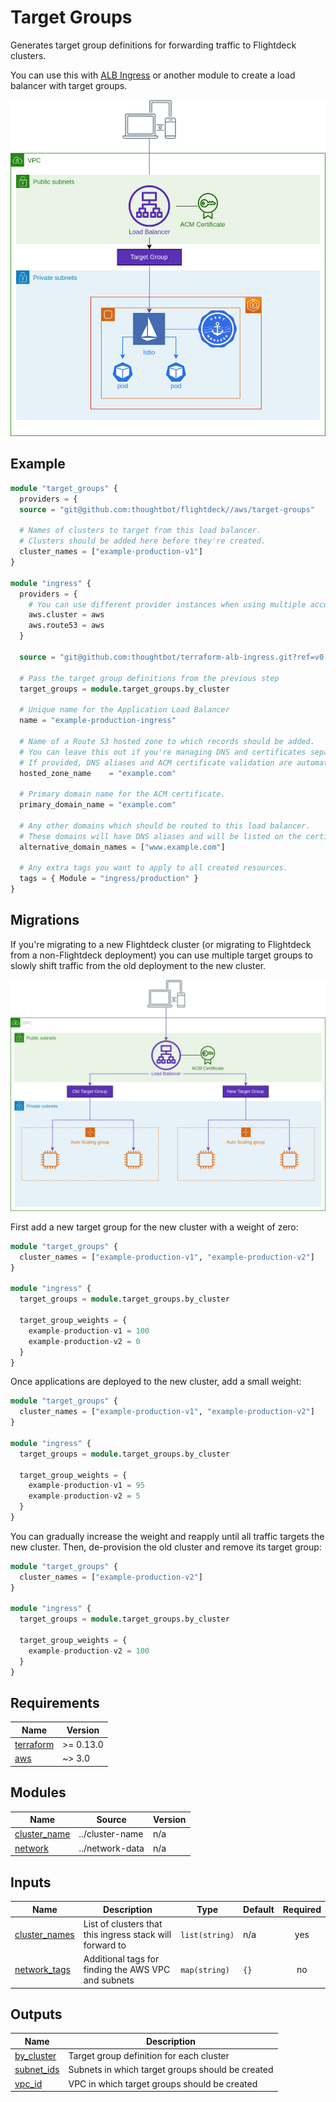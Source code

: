 # Target Groups

Generates target group definitions for forwarding traffic to Flightdeck
clusters.

You can use this with [ALB Ingress] or another module to create a load balancer
with target groups.

![Ingress Stack Diagram](../../docs/aws-ingress-stack.png)

## Example

``` terraform
module "target_groups" {
  providers = {
  source = "git@github.com:thoughtbot/flightdeck//aws/target-groups"

  # Names of clusters to target from this load balancer.
  # Clusters should be added here before they're created.
  cluster_names = ["example-production-v1"]
}

module "ingress" {
  providers = {
    # You can use different provider instances when using multiple accounts.
    aws.cluster = aws
    aws.route53 = aws
  }

  source = "git@github.com:thoughtbot/terraform-alb-ingress.git?ref=v0.4.0"

  # Pass the target group definitions from the previous step
  target_groups = module.target_groups.by_cluster

  # Unique name for the Application Load Balancer
  name = "example-production-ingress"

  # Name of a Route 53 hosted zone to which records should be added.
  # You can leave this out if you're managing DNS and certificates separately.
  # If provided, DNS aliases and ACM certificate validation are automatic.
  hosted_zone_name    = "example.com"

  # Primary domain name for the ACM certificate.
  primary_domain_name = "example.com"

  # Any other domains which should be routed to this load balancer.
  # These domains will have DNS aliases and will be listed on the certificate.
  alternative_domain_names = ["www.example.com"]

  # Any extra tags you want to apply to all created resources.
  tags = { Module = "ingress/production" }
}
```

## Migrations

If you're migrating to a new Flightdeck cluster (or migrating to Flightdeck from
a non-Flightdeck deployment) you can use multiple target groups to slowly shift
traffic from the old deployment to the new cluster.

![Migration Diagram](../../docs/aws-ingress-migration.png)

First add a new target group for the new cluster with a weight of zero:

``` terraform
module "target_groups" {
  cluster_names = ["example-production-v1", "example-production-v2"]
}

module "ingress" {
  target_groups = module.target_groups.by_cluster

  target_group_weights = {
    example-production-v1 = 100
    example-production-v2 = 0
  }
}
```

Once applications are deployed to the new cluster, add a small weight:

``` terraform
module "target_groups" {
  cluster_names = ["example-production-v1", "example-production-v2"]
}

module "ingress" {
  target_groups = module.target_groups.by_cluster

  target_group_weights = {
    example-production-v1 = 95
    example-production-v2 = 5
  }
}
```

You can gradually increase the weight and reapply until all traffic targets the
new cluster. Then, de-provision the old cluster and remove its target group:

``` terraform
module "target_groups" {
  cluster_names = ["example-production-v2"]
}

module "ingress" {
  target_groups = module.target_groups.by_cluster

  target_group_weights = {
    example-production-v2 = 100
  }
}
```
[ALB Ingress]: https://github.com/thoughtbot/terraform-alb-ingress

<!-- BEGIN_TF_DOCS -->
## Requirements

| Name | Version |
|------|---------|
| <a name="requirement_terraform"></a> [terraform](#requirement\_terraform) | >= 0.13.0 |
| <a name="requirement_aws"></a> [aws](#requirement\_aws) | ~> 3.0 |

## Modules

| Name | Source | Version |
|------|--------|---------|
| <a name="module_cluster_name"></a> [cluster\_name](#module\_cluster\_name) | ../cluster-name | n/a |
| <a name="module_network"></a> [network](#module\_network) | ../network-data | n/a |

## Inputs

| Name | Description | Type | Default | Required |
|------|-------------|------|---------|:--------:|
| <a name="input_cluster_names"></a> [cluster\_names](#input\_cluster\_names) | List of clusters that this ingress stack will forward to | `list(string)` | n/a | yes |
| <a name="input_network_tags"></a> [network\_tags](#input\_network\_tags) | Additional tags for finding the AWS VPC and subnets | `map(string)` | `{}` | no |

## Outputs

| Name | Description |
|------|-------------|
| <a name="output_by_cluster"></a> [by\_cluster](#output\_by\_cluster) | Target group definition for each cluster |
| <a name="output_subnet_ids"></a> [subnet\_ids](#output\_subnet\_ids) | Subnets in which target groups should be created |
| <a name="output_vpc_id"></a> [vpc\_id](#output\_vpc\_id) | VPC in which target groups should be created |
<!-- END_TF_DOCS -->
